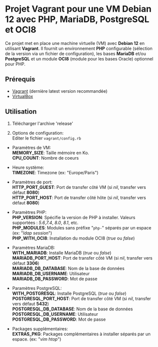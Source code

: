 # Projet Vagrant pour une VM Debian 12 avec PHP, MariaDB, PostgreSQL et OCI8

Ce projet met en place une machine virtuelle (VM) avec **Debian 12** en utilisant **Vagrant**. Il fournit un environnement **PHP** configurable (sélection de la version via un fichier de configuration), les bases **MariaDB** et/ou **PostgreSQL** et un module **OCI8** (module pour les bases Oracle) optionnel pour PHP.

## Prérequis

- [Vagrant](https://www.vagrantup.com/downloads) (dernière latest version recommandée)
- [VirtualBox](https://www.virtualbox.org/wiki/Downloads) 

## Utilisation

1. Télécharger l'archive 'release'

2. Options de configuration:  
   Editer le fichier ```vagrant/config.rb```

- Paramètres de VM:  
**MEMORY_SIZE**: Taille mémoire en Ko.  
**CPU_COUNT**: Nombre de coeurs  

- Heure système:  
**TIMEZONE**: Timezone (ex: "Europe/Paris")  

- Paramètres de port:  
**HTTP_PORT_GUEST**: Port de transfer côté VM (si _nil_, transfer vers défaut **8080**)  
**HTTP_PORT_HOST**: Port de transfer côté hôte (si _nil_, transfer vers défaut **8080**)  

- Paramètres PHP:  
**PHP_VERSION**: Spécifie la version de PHP à installer. Valeurs supportées : _5.6_,_7.4_, _8.0_, _8.1_, etc.  
**PHP_MODULES**: Modules sans préfixe "```php-```" séparés par un espace (ex: "_ldap session_")  
**PHP_WITH_OCI8**: Installation du module OCI8 (_true_ ou _false_)  

- Paramètres MariaDB:  
**WITH_MARIADB**: Installe MariaDB (_true_ ou _false_)  
**MARIADB_PORT_HOST**: Port de transfer côté VM (si _nil_, transfer vers défaut **3306**)  
**MARIADB_DB_DATABASE**: Nom de la base de données  
**MARIADB_DB_USERNAME**: Utilisateur  
**MARIADB_DB_PASSWORD**: Mot de passe  

- Paramètres PostgreSQL:  
**WITH_POSTGRESQL**: Installe PostgreSQL (_true_ ou _false_)  
**POSTGRESQL_PORT_HOST**: Port de transfer côté VM (si _nil_, transfer vers défaut **5432**)  
**POSTGRESQL_DB_DATABASE**: Nom de la base de données  
**POSTGRESQL_DB_USERNAME**: Utilisateur  
**POSTGRESQL_DB_PASSWORD**: Mot de passe   

- Packages supplémentaires:  
**EXTRAS_PKG**: Packages complémentaires à installer séparés par un espace. (ex: "_vim htop_")  
